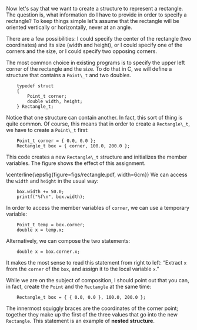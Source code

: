 Now let's say that we want to create a structure to represent a rectangle.  The question is, what information do I have to provide in order to specify a rectangle?  To keep things simple let's assume that the rectangle will be oriented vertically or horizontally, never at an angle.

There are a few possibilities: I could specify the center of the rectangle (two coordinates) and its size (width and height), or I could specify one of the corners and the size, or I could specify two opposing corners.

The most common choice in existing programs is to specify the upper left corner of the rectangle and the size.  To do that in C, we will define a structure that contains a `Point\_t` and two doubles.

```code
    typedef struct 
    {
        Point_t corner;
        double width, height;
    } Rectangle_t;  
```
Notice that one structure can contain another.  In fact, this sort of thing is quite common.  Of course, this means that in order to create a `Rectangle\_t`, we have to create a `Point\_t` first:

```code
    Point_t corner = { 0.0, 0.0 };
    Rectangle_t box = { corner, 100.0, 200.0 };
```
This code creates a new `Rectangle\_t` structure and initializes the member variables.  The figure shows the effect of this assignment.

\centerline{\epsfig{figure=figs/rectangle.pdf, width=6cm}} We can access the `width` and `height` in the usual way:

```code
    box.width += 50.0;
    printf("%f\n", box.width);
```
In order to access the member variables of `corner`, we can use a temporary variable:

```code
    Point_t temp = box.corner;
    double x = temp.x;
```
Alternatively, we can compose the two statements:


```code
    double x = box.corner.x;
```
It makes the most sense to read this statement from right to left: “Extract `x` from the `corner` of the `box`, and assign it to the local variable `x`.”

While we are on the subject of composition, I should point out that you can, in fact, create the `Point` and the `Rectangle` at the same time:

```code
    Rectangle_t box = { { 0.0, 0.0 }, 100.0, 200.0 };
```
The innermost squiggly braces are the coordinates of the corner point; together they make up the first of the three values that go into the new `Rectangle`.  This statement is an example of **nested structure**.